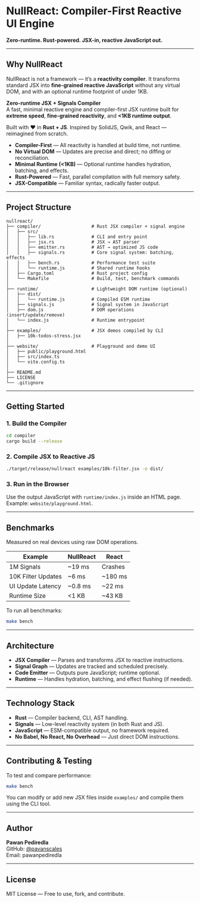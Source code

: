 # NullReact: Compiler-First Reactive UI Engine

**Zero-runtime. Rust-powered. JSX-in, reactive JavaScript out.**

---

## Why NullReact

NullReact is not a framework — it’s a **reactivity compiler**. It transforms standard JSX into **fine-grained reactive JavaScript** without any virtual DOM, and with an optional runtime footprint of under 1KB.

**Zero-runtime JSX + Signals Compiler**  
A fast, minimal reactive engine and compiler-first JSX runtime built for **extreme speed**, **fine-grained reactivity**, and **<1KB runtime output**.

Built with ❤️ in **Rust + JS**. Inspired by SolidJS, Qwik, and React — reimagined from scratch.
- **Compiler-First** — All reactivity is handled at build time, not runtime.
- **No Virtual DOM** — Updates are precise and direct; no diffing or reconciliation.
- **Minimal Runtime (<1KB)** — Optional runtime handles hydration, batching, and effects.
- **Rust-Powered** — Fast, parallel compilation with full memory safety.
- **JSX-Compatible** — Familiar syntax, radically faster output.

---

## Project Structure

```
nullreact/
├── compiler/                   # Rust JSX compiler + signal engine
│   ├── src/
│   │   ├── lib.rs              # CLI and entry point
│   │   ├── jsx.rs              # JSX → AST parser
│   │   ├── emitter.rs          # AST → optimized JS code
│   │   ├── signals.rs          # Core signal system: batching, effects
│   │   ├── bench.rs            # Performance test suite
│   │   └── runtime.js          # Shared runtime hooks
│   ├── Cargo.toml              # Rust project config
│   └── Makefile                # Build, test, benchmark commands
│
├── runtime/                    # Lightweight DOM runtime (optional)
│   ├── dist/
│   │   └── runtime.js          # Compiled ESM runtime
│   ├── signals.js              # Signal system in JavaScript
│   ├── dom.js                  # DOM operations (insert/update/remove)
│   └── index.js                # Runtime entrypoint
│
├── examples/                   # JSX demos compiled by CLI
│   ├── 10k-todos-stress.jsx
│
├── website/                    # Playground and demo UI
│   ├── public/playground.html
│   ├── src/index.ts
│   └── vite.config.ts
│
├── README.md
├── LICENSE
└── .gitignore
```

---

## Getting Started

### 1. Build the Compiler

```bash
cd compiler
cargo build --release
```

### 2. Compile JSX to Reactive JS

```bash
./target/release/nullreact examples/10k-filter.jsx -o dist/
```

### 3. Run in the Browser

Use the output JavaScript with `runtime/index.js` inside an HTML page.  
Example: `website/playground.html`.

---

## Benchmarks

Measured on real devices using raw DOM operations.

| Example            | NullReact       | React        |
|--------------------|------------------|--------------|
| 1M Signals         | ~19 ms           | Crashes      |
| 10K Filter Updates | ~6 ms            | ~180 ms      |
| UI Update Latency  | ~0.8 ms          | ~22 ms       |
| Runtime Size       | <1 KB            | ~43 KB       |

To run all benchmarks:

```bash
make bench
```

---

## Architecture

- **JSX Compiler** — Parses and transforms JSX to reactive instructions.
- **Signal Graph** — Updates are tracked and scheduled precisely.
- **Code Emitter** — Outputs pure JavaScript; runtime optional.
- **Runtime** — Handles hydration, batching, and effect flushing (if needed).

---

## Technology Stack

- **Rust** — Compiler backend, CLI, AST handling.
- **Signals** — Low-level reactivity system (in both Rust and JS).
- **JavaScript** — ESM-compatible output, no framework required.
- **No Babel, No React, No Overhead** — Just direct DOM instructions.

---

## Contributing & Testing

To test and compare performance:

```bash
make bench
```

You can modify or add new JSX files inside `examples/` and compile them using the CLI tool.

---

## Author

**Pawan Pediredla**  
GitHub: [@pavanscales](https://github.com/pavanscales)  
Email: pawanpediredla

---

## License

MIT License — Free to use, fork, and contribute.
